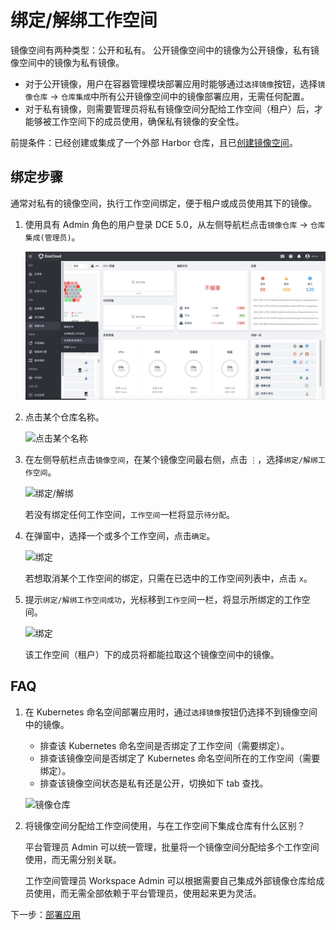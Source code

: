 # 绑定/解绑工作空间

镜像空间有两种类型：公开和私有。
公开镜像空间中的镜像为公开镜像，私有镜像空间中的镜像为私有镜像。

- 对于公开镜像，用户在容器管理模块部署应用时能够通过`选择镜像`按钮，选择`镜像仓库` -> `仓库集成`中所有公开镜像空间中的镜像部署应用，无需任何配置。
- 对于私有镜像，则需要管理员将私有镜像空间分配给工作空间（租户）后，才能够被工作空间下的成员使用，确保私有镜像的安全性。

前提条件：已经创建或集成了一个外部 Harbor 仓库，且已[创建镜像空间](registry-space.md)。

## 绑定步骤

通常对私有的镜像空间，执行工作空间绑定，便于租户或成员使用其下的镜像。

1. 使用具有 Admin 角色的用户登录 DCE 5.0，从左侧导航栏点击`镜像仓库` -> `仓库集成(管理员)`。

    ![仓库集成](../images/integrated01.png)

1. 点击某个仓库名称。

    ![点击某个名称](https://docs.daocloud.io/daocloud-docs-images/docs/kangaroo/images/managed01.png)

1. 在左侧导航栏点击`镜像空间`，在某个镜像空间最右侧，点击 `⋮`，选择`绑定/解绑工作空间`。

    ![绑定/解绑](https://docs.daocloud.io/daocloud-docs-images/docs/kangaroo/images/bind00.png)

    若没有绑定任何工作空间，`工作空间`一栏将显示`待分配`。

1. 在弹窗中，选择一个或多个工作空间，点击`确定`。

    ![绑定](https://docs.daocloud.io/daocloud-docs-images/docs/kangaroo/images/bind01.png)

    若想取消某个工作空间的绑定，只需在已选中的工作空间列表中，点击 `x`。

1. 提示`绑定/解绑工作空间成功`，光标移到`工作空`间一栏，将显示所绑定的工作空间。

    ![绑定](https://docs.daocloud.io/daocloud-docs-images/docs/kangaroo/images/bind02.png)

    该工作空间（租户）下的成员将都能拉取这个镜像空间中的镜像。

## FAQ

1. 在 Kubernetes 命名空间部署应用时，通过`选择镜像`按钮仍选择不到镜像空间中的镜像。

    - 排查该 Kubernetes 命名空间是否绑定了工作空间（需要绑定）。
    - 排查该镜像空间是否绑定了 Kubernetes 命名空间所在的工作空间（需要绑定）。
    - 排查该镜像空间状态是私有还是公开，切换如下 tab 查找。

    ![镜像仓库](https://docs.daocloud.io/daocloud-docs-images/docs/kangaroo/images/bind-space-to-ws02.png)

2. 将镜像空间分配给工作空间使用，与在工作空间下集成仓库有什么区别？

    平台管理员 Admin 可以统一管理，批量将一个镜像空间分配给多个工作空间使用，而无需分别关联。

    工作空间管理员 Workspace Admin 可以根据需要自己集成外部镜像仓库给成员使用，而无需全部依赖于平台管理员，使用起来更为灵活。

下一步：[部署应用](../../amamba/user-guide/wizard/create-app-git.md)
